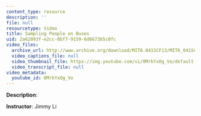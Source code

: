 ```yaml
---
content_type: resource
description: ''
file: null
resourcetype: Video
title: Sampling People on Buses
uid: 2a62093f-e2cc-0bf7-9159-6d6673b5c0fc
video_files:
  archive_url: http://www.archive.org/download/MIT6.041SCF13/MIT6_041SCF13_Sampling_People_on_Buses_300k.mp4
  video_captions_file: null
  video_thumbnail_file: https://img.youtube.com/vi/0MrkYxOg_Vo/default.jpg
  video_transcript_file: null
video_metadata:
  youtube_id: 0MrkYxOg_Vo
---
```


**Description**:

**Instructor**: Jimmy Li